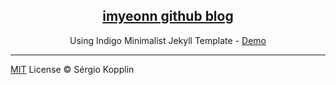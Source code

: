<p align="center">
    <h2 align="center"><a href="https://imyeonn.github.io/">imyeonn github blog</a></h2>
</p>

<p align="center">Using Indigo Minimalist Jekyll Template - <a href="http://sergiokopplin.github.io/indigo/">Demo</a></p>

<p>

---

[MIT](http://kopplin.mit-license.org/) License © Sérgio Kopplin
